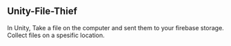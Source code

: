 ## Unity-File-Thief
In Unity, Take a file on the computer and sent them to your firebase storage. Collect files on a spesific location.

